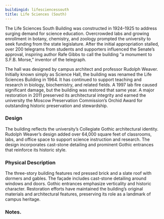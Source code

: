 ```yaml
---
buildingid: lifesciencessouth
title: Life Sciences (South)
---
```


The Life Sciences South Building was constructed in 1924–1925 to address surging demand for science education. Overcrowded labs and growing enrollment in botany, chemistry, and zoology prompted the university to seek funding from the state legislature. After the initial appropriation stalled, over 200 telegrams from students and supporters influenced the Senate’s approval, inspiring author Rafe Gibbs to call the building “a monument to S.F.B. Morse,” inventor of the telegraph. 

The hall was designed by campus architect and professor Rudolph Weaver. Initially known simply as Science Hall, the building was renamed the Life Sciences Building in 1964. It has continued to support teaching and research in biology, biochemistry, and related fields. A 1997 lab fire caused significant damage, but the building was restored that same year. A major restoration in 2011 preserved its architectural integrity and earned the university the Moscow Preservation Commission’s Orchid Award for outstanding historic preservation and stewardship.

### Design

The building reflects the university’s Collegiate Gothic architectural identity. Rudolph Weaver’s design added over 64,000 square feet of classrooms, labs, and office space to support science instruction and research. The design incorporates cast-stone detailing and prominent Gothic entrances that reinforce its historic style. 

### Physical Description

The three-story building features red pressed brick and a slate roof with dormers and gables. The façade includes cast-stone detailing around windows and doors. Gothic entrances emphasize verticality and historic character. Restoration efforts have maintained the building’s original materials and architectural features, preserving its role as a landmark of campus heritage.

### Notes. 
[^1]: Nathan J. Moody, “National Register of Historic Places—Registration Form: The University of Idaho Historic District,” initial submission to Idaho SHPO, unpublished, University of Idaho, Moscow, Idaho, May 7, 2025, 21-22. 
[^2]: Ibid. 
[^3]: Ibid.